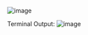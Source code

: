 ![image](https://github.com/user-attachments/assets/696006d2-5dbc-4443-a185-298ccb21c031)

Terminal Output:
![image](https://github.com/user-attachments/assets/cd448ae8-a2c7-4ab7-9de0-5e7decac0257)
